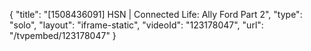 {
    "title": "[1508436091] HSN | Connected Life: Ally Ford Part 2",
    "type": "solo",
    "layout": "iframe-static",
    "videoId": "123178047",
    "url": "\/tvpembed\/123178047"
}